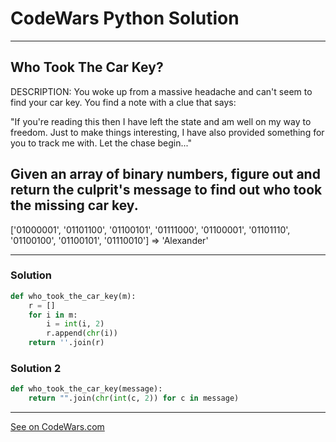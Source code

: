 # CodeWars Python Solution

---

## Who Took The Car Key?

DESCRIPTION:
You woke up from a massive headache and can't seem to find your car key. You find a note with a clue that says:

"If you're reading this then I have left the state and am well on my way to freedom. Just to make things interesting, I have also provided something for you to track me with. Let the chase begin..."

## Given an array of binary numbers, figure out and return the culprit's message to find out who took the missing car key.

['01000001', '01101100', '01100101', '01111000', '01100001', '01101110', '01100100', '01100101', '01110010'] => 
'Alexander'

---

### Solution

```python
def who_took_the_car_key(m):
    r = []
    for i in m:
        i = int(i, 2)
        r.append(chr(i))
    return ''.join(r)
```

### Solution 2

```python
def who_took_the_car_key(message):
    return "".join(chr(int(c, 2)) for c in message)
```


----


[See on CodeWars.com](https://www.codewars.com/kata/57a23c2acf1fa514d0001034)